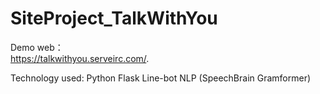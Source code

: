 # SiteProject_TalkWithYou
Demo web：  
https://talkwithyou.serveirc.com/. 
  
 Technology used: Python Flask Line-bot NLP (SpeechBrain Gramformer)
